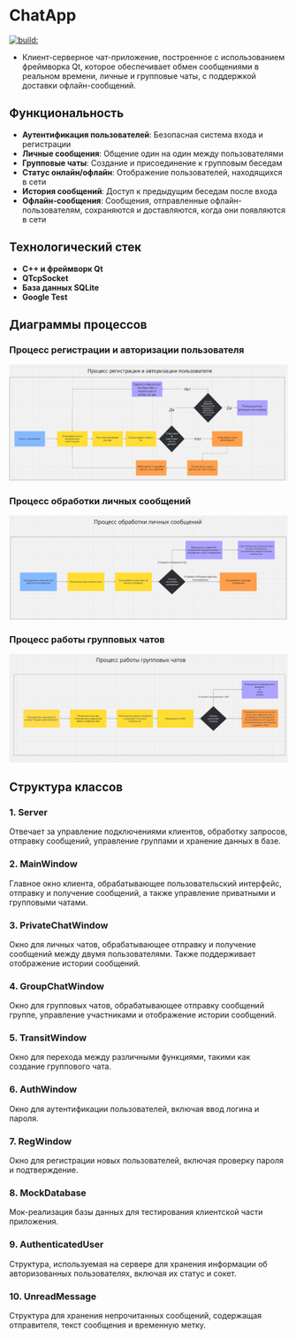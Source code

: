 # ChatApp
[![build:](https://github.com/Olovat/ChatApp/actions/workflows/ChatApp_ci.yml/badge.svg)](https://github.com/Olovat/ChatApp/actions)
- Клиент-серверное чат-приложение, построенное с использованием фреймворка Qt, которое обеспечивает обмен сообщениями в реальном времени, личные и групповые чаты, с поддержкой доставки офлайн-сообщений.

## Функциональность

- **Аутентификация пользователей**: Безопасная система входа и регистрации
- **Личные сообщения**: Общение один на один между пользователями
- **Групповые чаты**: Создание и присоединение к групповым беседам
- **Статус онлайн/офлайн**: Отображение пользователей, находящихся в сети
- **История сообщений**: Доступ к предыдущим беседам после входа
- **Офлайн-сообщения**: Сообщения, отправленные офлайн-пользователям, сохраняются и доставляются, когда они появляются в сети

## Технологический стек

- **C++ и фреймворк Qt**
- **QTcpSocket**
- **База данных SQLite**
- **Google Test**


## Диаграммы процессов

### Процесс регистрации и авторизации пользователя

![Процесс регистрации и авторизации пользователя](/imgs/auth_login.png)

### Процесс обработки личных сообщений

![Процесс обработки личных сообщений](/imgs/p2p.png)

### Процесс работы групповых чатов

![Процесс работы групповых чатов](/imgs/groupchats.png)

## Структура классов

### **1. Server**
Отвечает за управление подключениями клиентов, обработку запросов, отправку сообщений, управление группами и хранение данных в базе.

### **2. MainWindow**
Главное окно клиента, обрабатывающее пользовательский интерфейс, отправку и получение сообщений, а также управление приватными и групповыми чатами.

### **3. PrivateChatWindow**
Окно для личных чатов, обрабатывающее отправку и получение сообщений между двумя пользователями. Также поддерживает отображение истории сообщений.

### **4. GroupChatWindow**
Окно для групповых чатов, обрабатывающее отправку сообщений группе, управление участниками и отображение истории сообщений.

### **5. TransitWindow**
Окно для перехода между различными функциями, такими как создание группового чата.

### **6. AuthWindow**
Окно для аутентификации пользователей, включая ввод логина и пароля.

### **7. RegWindow**
Окно для регистрации новых пользователей, включая проверку пароля и подтверждение.

### **8. MockDatabase**
Мок-реализация базы данных для тестирования клиентской части приложения.

### **9. AuthenticatedUser**
Структура, используемая на сервере для хранения информации об авторизованных пользователях, включая их статус и сокет.

### **10. UnreadMessage**
Структура для хранения непрочитанных сообщений, содержащая отправителя, текст сообщения и временную метку.
